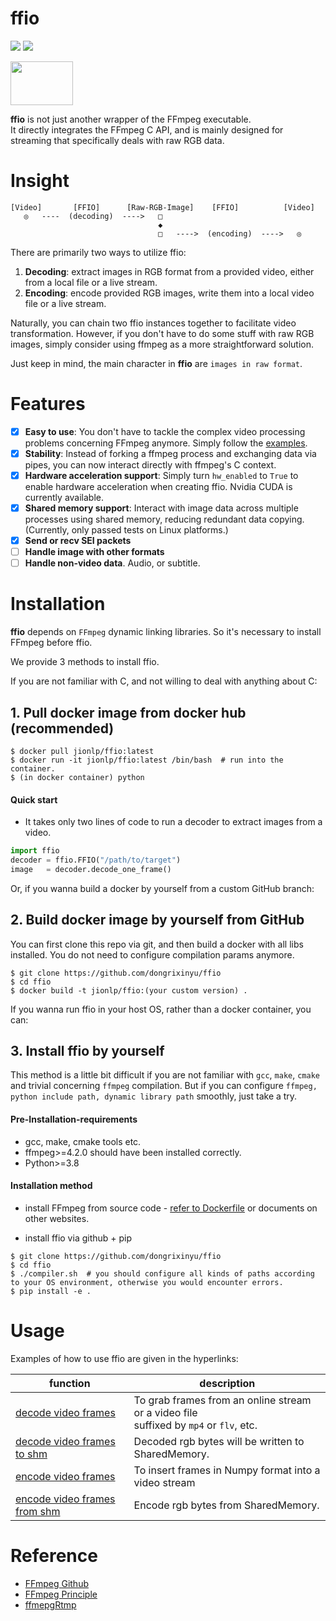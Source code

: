 # ffio

<p align="left">
<img src="https://img.shields.io/badge/version-2.0.0-green" />
<img src="https://img.shields.io/docker/pulls/jionlp/pyffmpeg?color=brightgreen" />
</p>

<img src="https://github.com/dongrixinyu/ffio/blob/main/image/ffio_logo.jpg?raw=true" style="width:100px;height:70px" />


**ffio** is not just another wrapper of the FFmpeg executable.  
It directly integrates the FFmpeg C API, and is mainly designed for streaming 
that specifically deals with raw RGB data.


# Insight

```
[Video]       [FFIO]      [Raw-RGB-Image]    [FFIO]          [Video]
   ◎   ----  (decoding)  ---->   □
                                 ◆
                                 □   ---->  (encoding)  ---->   ◎
```

There are primarily two ways to utilize ffio:
1. **Decoding**: extract images in RGB format from a provided video, either from a local file or a live stream.
2. **Encoding**: encode provided RGB images, write them into a local video file or a live stream. 

Naturally, you can chain two ffio instances together to facilitate video transformation.
However, if you don't have to do some stuff with raw RGB images, simply 
consider using ffmpeg as a more straightforward solution.

Just keep in mind, the main character in **ffio** are `images in raw format`.

# Features
- [x] **Easy to use**: You don't have to tackle the complex video processing problems concerning FFmpeg anymore.
Simply follow the [examples](https://github.com/dongrixinyu/ffio/blob/main/example/encode_frames.py).
- [x] **Stability**: Instead of forking a ffmpeg process and exchanging data via pipes, 
you can now interact directly with ffmpeg's C context.
- [x] **Hardware acceleration support**: Simply turn `hw_enabled` to `True` to enable hardware acceleration when creating ffio.
Nvidia CUDA is currently available.
- [x] **Shared memory support**: Interact with image data across multiple processes using shared memory, 
reducing redundant data copying.(Currently, only passed tests on Linux platforms.)
- [x] **Send or recv SEI packets**
- [ ] **Handle image with other formats**
- [ ] **Handle non-video data**. Audio, or subtitle.

# Installation

**ffio** depends on `FFmpeg` dynamic linking libraries. So it's necessary to install FFmpeg before ffio.

We provide 3 methods to install ffio.

If you are not familiar with C, and not willing to deal with anything about C:

## 1. Pull docker image from docker hub (**recommended**)
```
$ docker pull jionlp/ffio:latest
$ docker run -it jionlp/ffio:latest /bin/bash  # run into the container.
$ (in docker container) python
```

#### Quick start
- It takes only two lines of code to run a decoder to extract images from a video.

```python
import ffio
decoder = ffio.FFIO("/path/to/target")
image   = decoder.decode_one_frame()
```

Or, if you wanna build a docker by yourself from a custom GitHub branch: 

## 2. Build docker image by yourself from GitHub

You can first clone this repo via git, and then build a docker with all libs installed. 
You do not need to configure compilation params anymore.

```
$ git clone https://github.com/dongrixinyu/ffio
$ cd ffio
$ docker build -t jionlp/ffio:(your custom version) .
```

If you wanna run ffio in your host OS, rather than a docker container, you can:

## 3. Install ffio by yourself

This method is a little bit difficult if you are not familiar with `gcc`, `make`, `cmake` and trivial concerning `ffmpeg` compilation. 
But if you can configure `ffmpeg, python include path, dynamic library path` smoothly, just take a try.

#### Pre-Installation-requirements

- gcc, make, cmake tools etc.
- ffmpeg>=4.2.0 should have been installed correctly.
- Python>=3.8

#### Installation method

- install FFmpeg from source code - [refer to Dockerfile](https://github.com/dongrixinyu/ffio/blob/main/Dockerfile) or documents on other websites.

- install ffio via github + pip
```
$ git clone https://github.com/dongrixinyu/ffio
$ cd ffio
$ ./compiler.sh  # you should configure all kinds of paths according to your OS environment, otherwise you would encounter errors.
$ pip install -e .
```

# Usage

Examples of how to use ffio are given in the hyperlinks:

| function                                                                                      | description                                                                               |
|-----------------------------------------------------------------------------------------------|-------------------------------------------------------------------------------------------|
| [decode video frames](https://github.com/dongrixinyu/ffio/blob/main/example/decode_frames.py) | To grab frames from an online stream or a video file <br/>suffixed by `mp4` or `flv`, etc. |
| [decode video frames to shm](example/decode_frames_shm.py)                                    | Decoded rgb bytes will be written to SharedMemory.                                        |
| [encode video frames](https://github.com/dongrixinyu/ffio/blob/main/example/encode_frames.py) | To insert frames in Numpy format into a video stream                                      |
| [encode video frames from shm](example/encode_frames_shm.py)                                  | Encode rgb bytes from SharedMemory.                                                       |


# Reference

- [FFmpeg Github](https://github.com/FFmpeg/FFmpeg)
- [FFmpeg Principle](https://github.com/lokenetwork/FFmpeg-Principle)
- [ffmepgRtmp](https://github.com/hurtnotbad/ffmepgRtmp)
